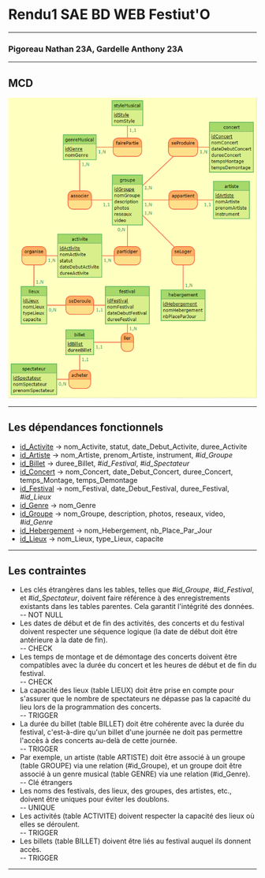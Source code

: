# Rendu1 SAE BD WEB Festiut'O
---
### Pigoreau Nathan 23A, Gardelle Anthony 23A
---
## MCD
![Une image de notre MCD](../img/Mcd.png)

---
## Les dépendances fonctionnels
- <ins>id_Activite</ins> -> nom_Activite, statut, date_Debut_Activite, duree_Activite
- <ins>id_Artiste</ins> -> nom_Artiste, prenom_Artiste, instrument, _#id_Groupe_
- <ins>id_Billet</ins> -> duree_Billet, _#id_Festival_, _#id_Spectateur_
- <ins>id_Concert</ins> -> nom_Concert, date_Debut_Concert, duree_Concert, temps_Montage, temps_Demontage
- <ins>id_Festival</ins> -> nom_Festival, date_Debut_Festival, duree_Festival, _#id_Lieux_
- <ins>id_Genre</ins> -> nom_Genre
- <ins>id_Groupe</ins> -> nom_Groupe, description, photos, reseaux, video, _#id_Genre_
- <ins>id_Hebergement</ins> -> nom_Hebergement, nb_Place_Par_Jour
- <ins>id_Lieux</ins> -> nom_Lieux, type_Lieux, capacite
---
## Les contraintes
- Les clés étrangères dans les tables, telles que _#id_Groupe_, _#id_Festival_, et _#id_Spectateur_, doivent faire référence à des enregistrements existants dans les tables parentes. Cela garantit l'intégrité des données.  
-- NOT NULL
- Les dates de début et de fin des activités, des concerts et du festival doivent respecter une séquence logique (la date de début doit être antérieure à la date de fin).  
-- CHECK
- Les temps de montage et de démontage des concerts doivent être compatibles avec la durée du concert et les heures de début et de fin du festival.  
-- CHECK
- La capacité des lieux (table LIEUX) doit être prise en compte pour s'assurer que le nombre de spectateurs ne dépasse pas la capacité du lieu lors de la programmation des concerts.  
-- TRIGGER
- La durée du billet (table BILLET) doit être cohérente avec la durée du festival, c'est-à-dire qu'un billet d'une journée ne doit pas permettre l'accès à des concerts au-delà de cette journée.  
-- TRIGGER
- Par exemple, un artiste (table ARTISTE) doit être associé à un groupe (table GROUPE) via une relation (#id_Groupe), et un groupe doit être associé à un genre musical (table GENRE) via une relation (#id_Genre).  
-- Clé étrangers
- Les noms des festivals, des lieux, des groupes, des artistes, etc., doivent être uniques pour éviter les doublons.  
-- UNIQUE
- Les activités (table ACTIVITE) doivent respecter la capacité des lieux où elles se déroulent.  
-- TRIGGER
- Les billets (table BILLET) doivent être liés au festival auquel ils donnent accès.  
-- TRIGGER
---